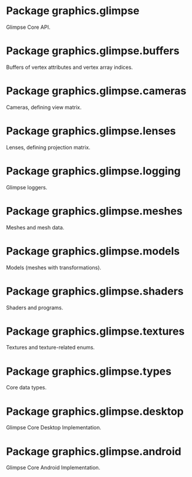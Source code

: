 # Package graphics.glimpse

Glimpse Core API.

# Package graphics.glimpse.buffers

Buffers of vertex attributes and vertex array indices.

# Package graphics.glimpse.cameras

Cameras, defining view matrix.

# Package graphics.glimpse.lenses

Lenses, defining projection matrix.

# Package graphics.glimpse.logging

Glimpse loggers.

# Package graphics.glimpse.meshes

Meshes and mesh data.

# Package graphics.glimpse.models

Models (meshes with transformations).

# Package graphics.glimpse.shaders

Shaders and programs.

# Package graphics.glimpse.textures

Textures and texture-related enums.

# Package graphics.glimpse.types

Core data types.

# Package graphics.glimpse.desktop

Glimpse Core Desktop Implementation.

# Package graphics.glimpse.android

Glimpse Core Android Implementation.
